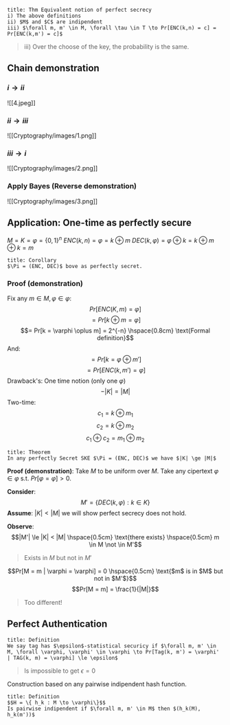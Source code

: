 ```ad-summary
title: Thm Equivalent notion of perfect secrecy
i) The above definitions
ii) $M$ and $C$ are indipendent
iii) $\forall m, m' \in M, \forall \tau \in T \to Pr[ENC(k,n) = c] = Pr[ENC(k,m') = c]$

```

>iii) Over the choose of the key, the probability is the same.

## Chain demonstration

### $i \to ii$

![[4.jpeg]]
### $ii \to iii$

![[Cryptography/images/1.png]]
### $iii \to i$
![[Cryptography/images/2.png]]

### Apply Bayes (Reverse demonstration)

![[Cryptography/images/3.png]]

## Application: One-time as perfectly secure

$M = K = \varphi = \{0,1\}^n$
$ENC(k,n) = \varphi = k \oplus m$ 
$DEC(k, \varphi) = \varphi \oplus k = k \oplus m \oplus k = m$

```ad-abstract
title: Corollary
$\Pi = (ENC, DEC)$ bove as perfectly secret.

```

### Proof (demonstration)

Fix any $m \in M, \varphi \in \varphi:$
$$Pr[ENC(K,m) = \varphi]$$
$$= Pr[k \oplus m = \varphi]$$
$$= Pr[k = \varphi \oplus m] = 2^{-n} \hspace{0.8cm} \text{Formal definition}$$
And:
$$= Pr[k = \varphi \oplus m']$$
$$= Pr[ENC(k,m') = \varphi]$$
Drawback's: One time notion (only one $\varphi$)
$$-|K| = |M|$$
Two-time:
$$c_1 = k \oplus m_1$$
$$c_2 = k \oplus m_2$$
$$c_1 \oplus c_2 = m_1 \oplus m_2$$

```ad-summary
title: Theorem
In any perfectly Secret SKE $\Pi = (ENC, DEC)$ we have $|K| \ge |M|$ 

```

**Proof (demonstration)**:
Take $M$ to be uniform over $M$.
Take any cipertext $\varphi \in \varphi$ s.t. $Pr[\varphi = \varphi] > 0$.

**Consider**:
$$M' = \{DEC(k, \varphi) : k \in K\}$$
**Assume**:
$|K| < |M|$ we will show perfect secrecy does not hold.

**Observe**:
$$|M'| \le |K| < |M| \hspace{0.5cm} \text{there exists} \hspace{0.5cm} m \in M \not \in M'$$
>Exists in $M$ but not in $M'$

$$Pr[M = m | \varphi = \varphi] = 0 \hspace{0.5cm} \text{$m$ is in $M$ but not in $M'$}$$
$$Pr[M = m] = \frac{1}{|M|}$$
>Too different!

## Perfect Authentication

```ad-abstract
title: Definition
We say tag has $\epsilon$-statistical securicy if $\forall m, m' \in M, \forall \varphi, \varphi' \in \varphi \to Pr[Tag(k, m') = \varphi' | TAG(k, m) = \varphi] \le \epsilon$

```

>Is impossible to get $\epsilon = 0$

Construction based on any pairwise indipendent hash function.

```ad-abstract
title: Definition
$$H = \{ h_k : M \to \varphi\}$$
Is pairwise indipendent if $\forall m, m' \in M$ then $(h_k(M), h_k(m'))$

```
